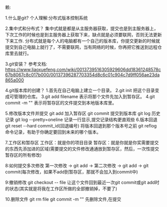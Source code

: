 赖:

1.什么是git?
	个人理解:分布式版本控制系统

2.集中式和分布式？
	集中式就是都是从主服务器获取，提交也是到主服务器上，下次工作的时候也是到主服务器上获取下来，缺点就是必须要联网，否则无法更新下来工作.
	分布式就是每个人的电脑都有一个自己的版本库，你提交更新的时候就提交到自己电脑上就行了，不需要联网，当有网络的时候，你再把它推送到远程仓库里去就行。
		
3.git安装？
	参考文档:
	https://www.liaoxuefeng.com/wiki/0013739516305929606dd18361248578c67b8067c8c017b000/00137396287703354d8c6c01c904c7d9ff056ae23da865a000

4.git版本库的创建？
	1.首先在自己电脑上建立一个目录。
	2.git init 把这个目录变成可管理的仓库。
	3.git add filename 表示将那个文件先加入到暂存区。
	4.git commit -m "" 表示将暂存区的文件提交到本地版本库里。

5.修改版本文件并提交
	git add  加入暂存区
	git commit  提交到版本库
	git log  历史记录
	git log --pretty=oneline 记录一行显示,提交记录结构更直观些
6.版本回退
	git reset --hard commit_id(回退编号) 将版本回退到那个版本号之前
	git reflog 命令记录，有助于你确定要回到未来的哪个版本。
	
7.工作区和暂存区
	工作区：就是你的项目目录
	暂存区：就是你就是你奖需要提交的东西先添加进的区域(需要提交的文件修改通通放到暂存区，然后，一次性提交暂存区的所有修改)

8:如何提交多次修改
	第一次修改 -> git add -> 第二次修改 -> git add -> git commit(每次修改，如果不add到暂存区，那就不会加入到commit中)

9:撤销修改
	git checkout -- file 让这个文件回到最近一次git commit或git add时的状态(其实就是将我在工作区所做的全部撤销掉，不要了)

10.删除文件
	git rm file 
	git commit -m "" 先删除文件,在提交



